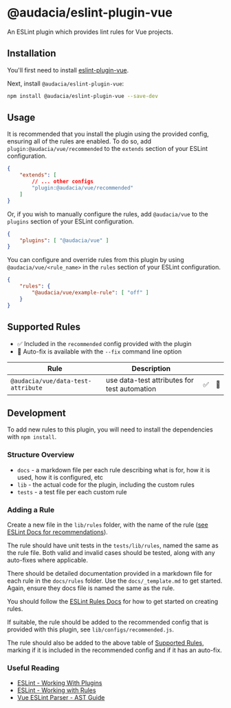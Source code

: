 # @audacia/eslint-plugin-vue

An ESLint plugin which provides lint rules for Vue projects.

## Installation

You'll first need to install [eslint-plugin-vue](https://eslint.vuejs.org/user-guide/#installation).

Next, install `@audacia/eslint-plugin-vue`:

```sh
npm install @audacia/eslint-plugin-vue --save-dev
```

## Usage

It is recommended that you install the plugin using the provided config, ensuring all of the rules are enabled. To do so, add `plugin:@audacia/vue/recommended` to the `extends` section of your ESLint configuration.

```json
{
    "extends": [
        // ... other configs
        "plugin:@audacia/vue/recommended"
    ]
}
```

Or, if you wish to manually configure the rules, add `@audacia/vue` to the `plugins` section of your ESLint configuration.

```json
{
    "plugins": [ "@audacia/vue" ]
}
```

You can configure and override rules from this plugin by using `@audacia/vue/<rule_name>` in the `rules` section of your ESLint configuration.

```json
{
    "rules": {
        "@audacia/vue/example-rule": [ "off" ]
    }
}
```

## Supported Rules

- :white_check_mark: Included in the `recommended` config provided with the plugin
- :wrench: Auto-fix is available with the `--fix` command line option

| Rule | Description |   |   |
|------|-------------|---|---|
| `@audacia/vue/data-test-attribute` | use data-test attributes for test automation | :white_check_mark: | :wrench: |

## Development

To add new rules to this plugin, you will need to install the dependencies with `npm install`.

### Structure Overview

- `docs` - a markdown file per each rule describing what is for, how it is used, how it is configured, etc
- `lib` - the actual code for the plugin, including the custom rules
- `tests` - a test file per each custom rule

### Adding a Rule

Create a new file in the `lib/rules` folder, with the name of the rule ([see ESLint Docs for recommendations](https://eslint.org/docs/latest/developer-guide/working-with-rules#rule-naming-conventions)).

The rule should have unit tests in the `tests/lib/rules`, named the same as the rule file. Both valid and invalid cases should be tested, along with any auto-fixes where applicable.

There should be detailed documentation provided in a markdown file for each rule in the `docs/rules` folder. Use the `docs/_template.md` to get started. Again, ensure they docs file is named the same as the rule.

You should follow the [ESLint Rules Docs](https://eslint.org/docs/latest/developer-guide/working-with-rules) for how to get started on creating rules.

If suitable, the rule should be added to the recommended config that is provided with this plugin, see `lib/configs/recommended.js`.

The rule should also be added to the above table of [Supported Rules](#supported-rules), marking if it is included in the recommended config and if it has an auto-fix.

### Useful Reading

- [ESLint - Working With Plugins](https://eslint.org/docs/latest/developer-guide/working-with-plugins)
- [ESLint - Working with Rules](https://eslint.org/docs/latest/developer-guide/working-with-rules)
- [Vue ESLint Parser - AST Guide](https://github.com/vuejs/vue-eslint-parser/blob/master/docs/ast.md)
